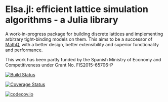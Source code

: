 # Elsa.jl: efficient lattice simulation algorithms - a Julia library

A work-in-progress package for building discrete lattices and implementing arbitrary tight-binding models on them. This aims to be a successor of [MathQ](http://www.icmm.csic.es/sanjose/MathQ/MathQ.html), with a better design, better extensibility and superior functionality and performance.

This work has been partly funded by the Spanish Ministry of Economy and Competitiveness under Grant No. FIS2015-65706-P

[![Build Status](https://travis-ci.org/pablosanjose/Elsa.jl.svg?branch=master)](https://travis-ci.org/pablosanjose/Elsa.jl)

[![Coverage Status](https://coveralls.io/repos/pablosanjose/Elsa.jl/badge.svg?branch=master&service=github)](https://coveralls.io/github/pablosanjose/Elsa.jl?branch=master)

[![codecov.io](http://codecov.io/github/pablosanjose/Elsa.jl/coverage.svg?branch=master)](http://codecov.io/github/pablosanjose/Elsa.jl?branch=master)
